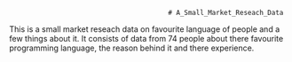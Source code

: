                                             # A_Small_Market_Reseach_Data
This is a small market reseach data on favourite language of people and a few things about it. It consists of data from 74 people about there favourite programming language, the reason behind it and there experience.  
